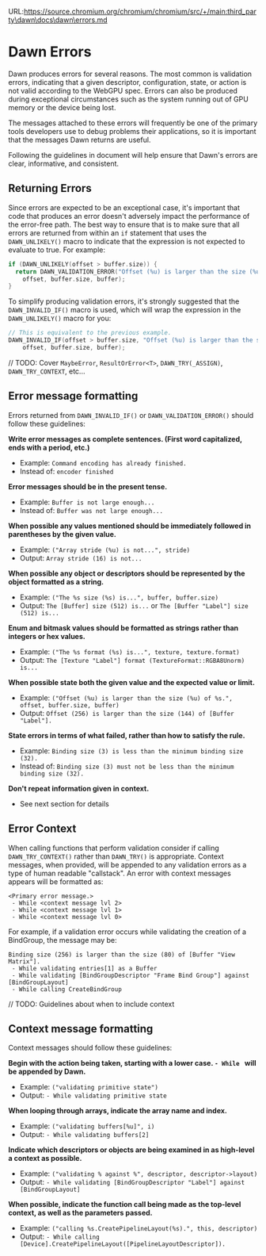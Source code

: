 URL:https://source.chromium.org/chromium/chromium/src/+/main:third_party\dawn\docs\dawn\errors.md
# Dawn Errors

Dawn produces errors for several reasons. The most common is validation errors, indicating that a
given descriptor, configuration, state, or action is not valid according to the WebGPU spec. Errors
can also be produced during exceptional circumstances such as the system running out of GPU memory
or the device being lost.

The messages attached to these errors will frequently be one of the primary tools developers use to
debug problems their applications, so it is important that the messages Dawn returns are useful.

Following the guidelines in document will help ensure that Dawn's errors are clear, informative, and
consistent.

## Returning Errors

Since errors are expected to be an exceptional case, it's important that code that produces an error
doesn't adversely impact the performance of the error-free path. The best way to ensure that is to
make sure that all errors are returned from within an `if` statement that uses the `DAWN_UNLIKELY()`
macro to indicate that the expression is not expected to evaluate to true. For example:

```C++
if (DAWN_UNLIKELY(offset > buffer.size)) {
  return DAWN_VALIDATION_ERROR("Offset (%u) is larger than the size (%u) of %s."
    offset, buffer.size, buffer);
}
```

To simplify producing validation errors, it's strongly suggested that the `DAWN_INVALID_IF()` macro
is used, which will wrap the expression in the `DAWN_UNLIKELY()` macro for you:

```C++
// This is equivalent to the previous example.
DAWN_INVALID_IF(offset > buffer.size, "Offset (%u) is larger than the size (%u) of %s."
    offset, buffer.size, buffer);
```

// TODO: Cover `MaybeError`, `ResultOrError<T>`, `DAWN_TRY(_ASSIGN)`, `DAWN_TRY_CONTEXT`, etc...

## Error message formatting

Errors returned from `DAWN_INVALID_IF()` or `DAWN_VALIDATION_ERROR()` should follow these guidelines:

**Write error messages as complete sentences. (First word capitalized, ends with a period, etc.)**
 * Example: `Command encoding has already finished.`
 * Instead of: `encoder finished`

**Error messages should be in the present tense.**
 * Example: `Buffer is not large enough...`
 * Instead of: `Buffer was not large enough...`

**When possible any values mentioned should be immediately followed in parentheses by the given value.**
 * Example: `("Array stride (%u) is not...", stride)`
 * Output: `Array stride (16) is not...`

**When possible any object or descriptors should be represented by the object formatted as a string.**
 * Example: `("The %s size (%s) is...", buffer, buffer.size)`
 * Output: `The [Buffer] size (512) is...` or `The [Buffer "Label"] size (512) is...`

**Enum and bitmask values should be formatted as strings rather than integers or hex values.**
 * Example: `("The %s format (%s) is...", texture, texture.format)`
 * Output: `The [Texture "Label"] format (TextureFormat::RGBA8Unorm) is...`

**When possible state both the given value and the expected value or limit.**
 * Example: `("Offset (%u) is larger than the size (%u) of %s.", offset, buffer.size, buffer)`
 * Output: `Offset (256) is larger than the size (144) of [Buffer "Label"].`

**State errors in terms of what failed, rather than how to satisfy the rule.**
 * Example: `Binding size (3) is less than the minimum binding size (32).`
 * Instead of: `Binding size (3) must not be less than the minimum binding size (32).`

**Don't repeat information given in context.**
 * See next section for details

## Error Context

When calling functions that perform validation consider if calling `DAWN_TRY_CONTEXT()` rather than
`DAWN_TRY()` is appropriate. Context messages, when provided, will be appended to any validation
errors as a type of human readable "callstack". An error with context messages appears will be
formatted as:

```
<Primary error message.>
 - While <context message lvl 2>
 - While <context message lvl 1>
 - While <context message lvl 0>
```

For example, if a validation error occurs while validating the creation of a BindGroup, the message
may be:

```
Binding size (256) is larger than the size (80) of [Buffer "View Matrix"].
 - While validating entries[1] as a Buffer
 - While validating [BindGroupDescriptor "Frame Bind Group"] against [BindGroupLayout]
 - While calling CreateBindGroup
```

// TODO: Guidelines about when to include context

## Context message formatting

Context messages should follow these guidelines:

**Begin with the action being taken, starting with a lower case. `- While ` will be appended by Dawn.**
 * Example: `("validating primitive state")`
 * Output: `- While validating primitive state`

**When looping through arrays, indicate the array name and index.**
 * Example: `("validating buffers[%u]", i)`
 * Output: `- While validating buffers[2]`

**Indicate which descriptors or objects are being examined in as high-level a context as possible.**
 * Example: `("validating % against %", descriptor, descriptor->layout)`
 * Output: `- While validating [BindGroupDescriptor "Label"] against [BindGroupLayout]`

**When possible, indicate the function call being made as the top-level context, as well as the parameters passed.**
 * Example: `("calling %s.CreatePipelineLayout(%s).", this, descriptor)`
 * Output: `- While calling [Device].CreatePipelineLayout([PipelineLayoutDescriptor]).`

